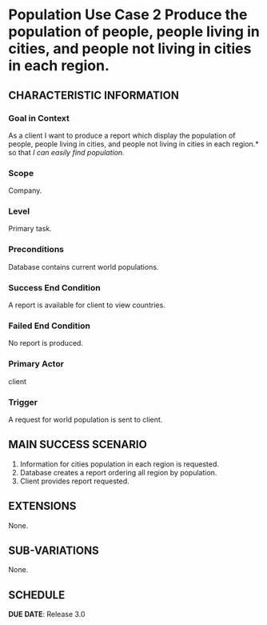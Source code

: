 # Population Use Case 2 Produce the population of people, people living in cities, and people not living in cities in each region.

## CHARACTERISTIC INFORMATION

### Goal in Context

As a client I want to produce a report which display the population of people, people living in cities, and people not living in cities in each region.* so that *I can easily find population.*

### Scope

Company.

### Level

Primary task.

### Preconditions

Database contains current world populations.

### Success End Condition

A report is available for client to view countries.

### Failed End Condition

No report is produced.

### Primary Actor

client

### Trigger

A request for world population is sent to client.

## MAIN SUCCESS SCENARIO

1. Information for cities population in each region is requested.
2. Database creates a report ordering all region by population.
3. Client provides report requested.

## EXTENSIONS

None.

## SUB-VARIATIONS

None.

## SCHEDULE

**DUE DATE**: Release 3.0
